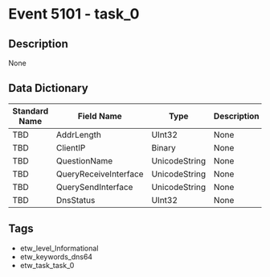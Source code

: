 # Event 5101 - task_0

## Description
None

## Data Dictionary
|Standard Name|Field Name|Type|Description|Sample Value|
|---|---|---|---|---|
|TBD|AddrLength|UInt32|None|`None`|
|TBD|ClientIP|Binary|None|`None`|
|TBD|QuestionName|UnicodeString|None|`None`|
|TBD|QueryReceiveInterface|UnicodeString|None|`None`|
|TBD|QuerySendInterface|UnicodeString|None|`None`|
|TBD|DnsStatus|UInt32|None|`None`|

## Tags
* etw_level_Informational
* etw_keywords_dns64
* etw_task_task_0